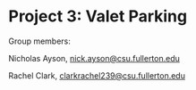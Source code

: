 # Project 3: Valet Parking

Group members:

Nicholas Ayson, nick.ayson@csu.fullerton.edu

Rachel Clark, clarkrachel239@csu.fullerton.edu

